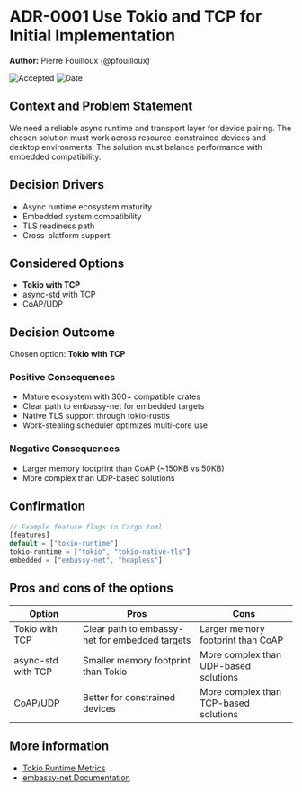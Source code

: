 # **ADR-0001** Use Tokio and TCP for Initial Implementation

**Author:** Pierre Fouilloux (@pfouilloux)

![Accepted](https://img.shields.io/badge/status-accepted-green)
![Date](https://img.shields.io/badge/Date-07_Feb_2025-lightgrey)

## Context and Problem Statement

We need a reliable async runtime and transport layer for device pairing.
The chosen solution must work across resource-constrained devices and desktop environments.
The solution must balance performance with embedded compatibility.

## Decision Drivers

- Async runtime ecosystem maturity
- Embedded system compatibility
- TLS readiness path
- Cross-platform support

## Considered Options

- **Tokio with TCP**
- async-std with TCP
- CoAP/UDP

## Decision Outcome

Chosen option: **Tokio with TCP**

### Positive Consequences

- Mature ecosystem with 300+ compatible crates
- Clear path to embassy-net for embedded targets
- Native TLS support through tokio-rustls
- Work-stealing scheduler optimizes multi-core use

### Negative Consequences

- Larger memory footprint than CoAP (~150KB vs 50KB)
- More complex than UDP-based solutions

## Confirmation

```rust
// Example feature flags in Cargo.toml
[features]
default = ["tokio-runtime"]
tokio-runtime = ["tokio", "tokio-native-tls"]
embedded = ["embassy-net", "heapless"]
```

## Pros and cons of the options

| Option | Pros | Cons |
|--------|-----|------|
| Tokio with TCP | Clear path to embassy-net for embedded targets | Larger memory footprint than CoAP |
| async-std with TCP | Smaller memory footprint than Tokio | More complex than UDP-based solutions |
| CoAP/UDP | Better for constrained devices | More complex than TCP-based solutions |

## More information

- [Tokio Runtime Metrics](https://tokio.rs/tokio/topics/metrics)
- [embassy-net Documentation](https://embassy.dev/embassy-net/)
